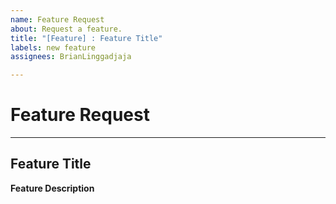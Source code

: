 ```yaml
---
name: Feature Request
about: Request a feature.
title: "[Feature] : Feature Title"
labels: new feature
assignees: BrianLinggadjaja

---
```


# Feature Request
---
## Feature Title
**Feature Description**
